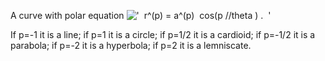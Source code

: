 A curve with polar equation
!['  r\^(p) = a\^(p)  cos(p //theta ) .  '](../dictionary/equation_images/4052.1..png)

If p=-1 it is a line; if p=1 it is a circle; if p=1/2 it is a cardioid;
if p=-1/2 it is a parabola; if p=-2 it is a hyperbola; if p=2 it is a
lemniscate.
